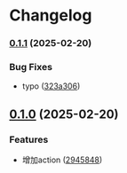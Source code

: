 # Changelog

### [0.1.1](https://www.github.com/xiachufang/faster-hash/compare/v0.1.0...v0.1.1) (2025-02-20)


### Bug Fixes

* typo ([323a306](https://www.github.com/xiachufang/faster-hash/commit/323a3064cbf47113381e969fdd5e6ff77870d45e))

## [0.1.0](https://www.github.com/xiachufang/faster-hash/compare/v0.0.5...v0.1.0) (2025-02-20)


### Features

* 增加action ([2945848](https://www.github.com/xiachufang/faster-hash/commit/29458485ca8e64b86355efc7e9183092ccd99345))
